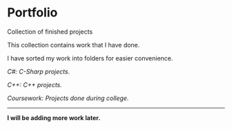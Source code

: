 # Portfolio
Collection of finished projects

This collection contains work that I have done.

I have sorted my work into folders for easier convenience.

*C#: C-Sharp projects.*

*C++: C++ projects.*

*Coursework: Projects done during college.*

---

**I will be adding more work later.**
